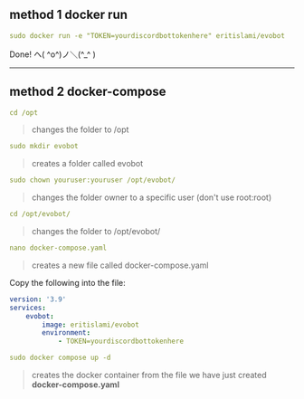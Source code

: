 ## method 1 docker run

```yml
sudo docker run -e "TOKEN=yourdiscordbottokenhere" eritislami/evobot
```

Done! ヘ( ^o^)ノ＼(^_^ )

---------------------------
## method 2 docker-compose

```yml
cd /opt
```

>changes the folder to /opt

```yml
sudo mkdir evobot
```

>creates a folder called evobot

```yml
sudo chown youruser:youruser /opt/evobot/
```

>changes the folder owner to a specific user (don't use root:root)

```yml
cd /opt/evobot/
```

>changes the folder to /opt/evobot/

```yml
nano docker-compose.yaml
```

>creates a new file called docker-compose.yaml

Copy the following into the file:

```yml
version: '3.9'
services:
    evobot:
        image: eritislami/evobot
        environment:
            - TOKEN=yourdiscordbottokenhere
```

```yml
sudo docker compose up -d
```

>creates the docker container from the file we have just created **docker-compose.yaml**